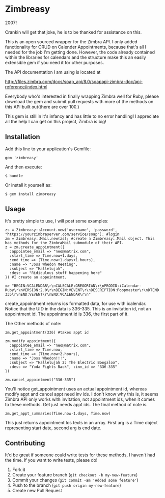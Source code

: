 # Zimbreasy

2007!

Crankin will get that joke, he is to be thanked for assistance on this. 

This is an open sourced wrapper for the Zimbra API. I only added functionality for CRUD on Calender Appointments,
because that's all I needed for the job I'm getting done. However, the code already contained within the libraries for calendars
and the structure make this an easily extensible gem if you need it for other purposes.

The API documentation I am using is located at

http://files.zimbra.com/docs/soap_api/8.0/soapapi-zimbra-doc/api-reference/index.html

Everybody who's interested in finally wrapping Zimbra well for Ruby, please download the gem and submit pull requests 
with more of the methods on this API built out(there are over 100.)

This gem is still in it's infancy and has little to no error handling! I appreciate all the help I can get on this project, Zimbra is big!

## Installation

Add this line to your application's Gemfile:

    gem 'zimbreasy'

And then execute:

    $ bundle

Or install it yourself as:

    $ gem install zimbreasy

## Usage

It's pretty simple to use, I will post some examples:

    zs = Zimbreasy::Account.new('username', 'password', "https://yourzimbraserver.com/service/soap"); #login
    zm = Zimbreasy::Mail.new(zs); #create a Zimbreasy::Mail object. This has methods for the ZimbraMail submodule of their API.
    z = zm.create_appointment({
      :appointee_email => "neo@matrix.com", 
      :start_time => Time.now+1.days, 
      :end_time => (Time.now+1.days+1.hours), 
      :name => "Joss Whedon Meeting", 
      :subject => "Hallelujah", 
      :desc => "Ridiculous stuff happening here"
    }) #I create an appointment.

    => "BEGIN:VCALENDAR\r\nCALSCALE:GREGORIAN\r\nPRODID:iCalendar-Ruby\r\nVERSION:2.0\r\nBEGIN:VEVENT\r\nDESCRIPTION:Poopmaster\r\nDTEND:20130208T171612\r\nDTSTAMP:20130207T161614\r\nDTSTART:20130208T161612\r\nCLASS:PRIVATE\r\nSEQUENCE:0\r\nSUMMARY:Jossss\r\nUID:336-335\r\nEND:VEVENT\r\nEND:VCALENDAR\r\n"


create_appointment returns ics formatted data, for use with icalendar. Notice that the UID in the data is 336-335. This is an invitation id, not an appointment id.
The appointment id is 336, the first part of it.

The Other methods of note:

    zm.get_appointment(336) #takes appt id
  
    zm.modify_appointment({
      :appointee_email => "neo@matrix.com", 
      :start_time => Time.now, 
      :end_time => (Time.now+2.hours), 
      :name => "Joss Whedon!!!", 
      :subject => "Hallelujah 2: The Electric Boogaloo", 
      :desc => "Yoda Fights Back", :inv_id => "336-335"
    })

    zm.cancel_appointment("336-335")

You'll notice get_appointment uses an actual appointment id, whereas modify appt and cancel appt need inv ids. I don't know why this is, 
it seems Zimbra API only works with invitation, not appointment ids, when it comes to these methods. Get just needs appt ids. The final method of note is

    zm.get_appt_summaries(Time.now-1.days, Time.now)

This just returns appointment Ics texts in an array. First arg is a Time object representing start date, second arg is end date.

## Contributing

It'd be great if someone could write tests for these methods, I haven't had the time. If you want to write tests,
please do!

1. Fork it
2. Create your feature branch (`git checkout -b my-new-feature`)
3. Commit your changes (`git commit -am 'Added some feature'`)
4. Push to the branch (`git push origin my-new-feature`)
5. Create new Pull Request
